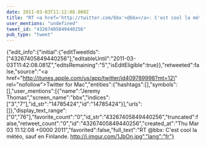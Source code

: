 ```yaml
---
date: 2011-03-03T11:12:08.000Z
title: "RT <a href='http://twitter.com/bbx'>@bbx</a>: C'est cool la météo, sauf en Finlande. http://i.imgur.com/1JbOn.jpg″"
user_mentions: "undefined"
tweet_id: "43267405849440256"
pub_type: "tweet"
---
```

{"edit_info":{"initial":{"editTweetIds":["43267405849440256"],"editableUntil":"2011-03-03T11:42:08.081Z","editsRemaining":"5","isEditEligible":true}},"retweeted":false,"source":"<a href=\"http://itunes.apple.com/us/app/twitter/id409789998?mt=12\" rel=\"nofollow\">Twitter for Mac</a>","entities":{"hashtags":[],"symbols":[],"user_mentions":[{"name":"Jeremy Thomas","screen_name":"bbx","indices":["3","7"],"id_str":"14785424","id":"14785424"}],"urls":[]},"display_text_range":["0","76"],"favorite_count":"0","id_str":"43267405849440256","truncated":false,"retweet_count":"0","id":"43267405849440256","created_at":"Thu Mar 03 11:12:08 +0000 2011","favorited":false,"full_text":"RT @bbx: C'est cool la météo, sauf en Finlande. http://i.imgur.com/1JbOn.jpg","lang":"fr"}
